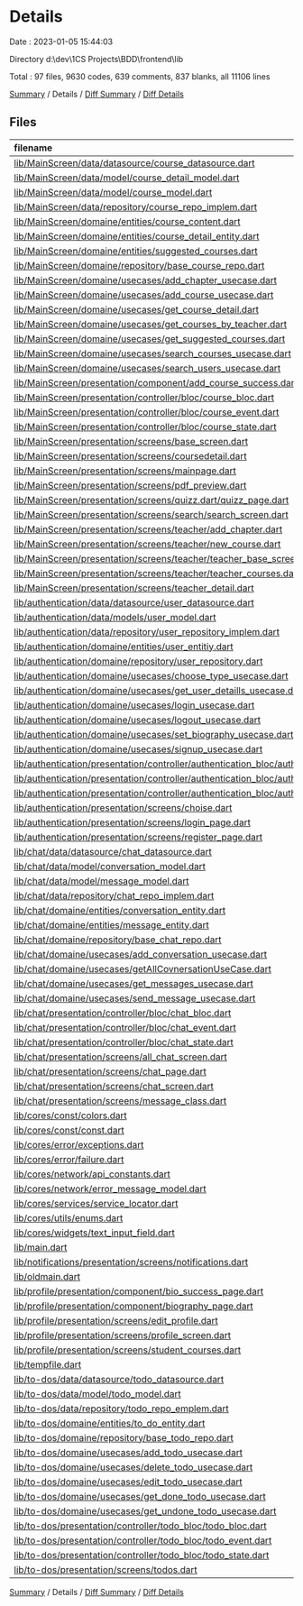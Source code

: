 # Details

Date : 2023-01-05 15:44:03

Directory d:\\dev\\1CS Projects\\BDD\\frontend\\lib

Total : 97 files,  9630 codes, 639 comments, 837 blanks, all 11106 lines

[Summary](results.md) / Details / [Diff Summary](diff.md) / [Diff Details](diff-details.md)

## Files
| filename | language | code | comment | blank | total |
| :--- | :--- | ---: | ---: | ---: | ---: |
| [lib/MainScreen/data/datasource/course_datasource.dart](/lib/MainScreen/data/datasource/course_datasource.dart) | Dart | 159 | 6 | 19 | 184 |
| [lib/MainScreen/data/model/course_detail_model.dart](/lib/MainScreen/data/model/course_detail_model.dart) | Dart | 58 | 24 | 13 | 95 |
| [lib/MainScreen/data/model/course_model.dart](/lib/MainScreen/data/model/course_model.dart) | Dart | 24 | 7 | 4 | 35 |
| [lib/MainScreen/data/repository/course_repo_implem.dart](/lib/MainScreen/data/repository/course_repo_implem.dart) | Dart | 86 | 0 | 10 | 96 |
| [lib/MainScreen/domaine/entities/course_content.dart](/lib/MainScreen/domaine/entities/course_content.dart) | Dart | 66 | 12 | 14 | 92 |
| [lib/MainScreen/domaine/entities/course_detail_entity.dart](/lib/MainScreen/domaine/entities/course_detail_entity.dart) | Dart | 29 | 4 | 5 | 38 |
| [lib/MainScreen/domaine/entities/suggested_courses.dart](/lib/MainScreen/domaine/entities/suggested_courses.dart) | Dart | 23 | 1 | 4 | 28 |
| [lib/MainScreen/domaine/repository/base_course_repo.dart](/lib/MainScreen/domaine/repository/base_course_repo.dart) | Dart | 17 | 0 | 5 | 22 |
| [lib/MainScreen/domaine/usecases/add_chapter_usecase.dart](/lib/MainScreen/domaine/usecases/add_chapter_usecase.dart) | Dart | 12 | 0 | 4 | 16 |
| [lib/MainScreen/domaine/usecases/add_course_usecase.dart](/lib/MainScreen/domaine/usecases/add_course_usecase.dart) | Dart | 11 | 0 | 4 | 15 |
| [lib/MainScreen/domaine/usecases/get_course_detail.dart](/lib/MainScreen/domaine/usecases/get_course_detail.dart) | Dart | 11 | 0 | 4 | 15 |
| [lib/MainScreen/domaine/usecases/get_courses_by_teacher.dart](/lib/MainScreen/domaine/usecases/get_courses_by_teacher.dart) | Dart | 11 | 0 | 4 | 15 |
| [lib/MainScreen/domaine/usecases/get_suggested_courses.dart](/lib/MainScreen/domaine/usecases/get_suggested_courses.dart) | Dart | 11 | 0 | 4 | 15 |
| [lib/MainScreen/domaine/usecases/search_courses_usecase.dart](/lib/MainScreen/domaine/usecases/search_courses_usecase.dart) | Dart | 11 | 0 | 4 | 15 |
| [lib/MainScreen/domaine/usecases/search_users_usecase.dart](/lib/MainScreen/domaine/usecases/search_users_usecase.dart) | Dart | 11 | 0 | 4 | 15 |
| [lib/MainScreen/presentation/component/add_course_success.dart](/lib/MainScreen/presentation/component/add_course_success.dart) | Dart | 77 | 1 | 3 | 81 |
| [lib/MainScreen/presentation/controller/bloc/course_bloc.dart](/lib/MainScreen/presentation/controller/bloc/course_bloc.dart) | Dart | 173 | 0 | 13 | 186 |
| [lib/MainScreen/presentation/controller/bloc/course_event.dart](/lib/MainScreen/presentation/controller/bloc/course_event.dart) | Dart | 44 | 0 | 16 | 60 |
| [lib/MainScreen/presentation/controller/bloc/course_state.dart](/lib/MainScreen/presentation/controller/bloc/course_state.dart) | Dart | 123 | 25 | 16 | 164 |
| [lib/MainScreen/presentation/screens/base_screen.dart](/lib/MainScreen/presentation/screens/base_screen.dart) | Dart | 104 | 15 | 9 | 128 |
| [lib/MainScreen/presentation/screens/coursedetail.dart](/lib/MainScreen/presentation/screens/coursedetail.dart) | Dart | 393 | 10 | 11 | 414 |
| [lib/MainScreen/presentation/screens/mainpage.dart](/lib/MainScreen/presentation/screens/mainpage.dart) | Dart | 545 | 1 | 20 | 566 |
| [lib/MainScreen/presentation/screens/pdf_preview.dart](/lib/MainScreen/presentation/screens/pdf_preview.dart) | Dart | 19 | 0 | 4 | 23 |
| [lib/MainScreen/presentation/screens/quizz.dart/quizz_page.dart](/lib/MainScreen/presentation/screens/quizz.dart/quizz_page.dart) | Dart | 447 | 45 | 9 | 501 |
| [lib/MainScreen/presentation/screens/search/search_screen.dart](/lib/MainScreen/presentation/screens/search/search_screen.dart) | Dart | 313 | 17 | 15 | 345 |
| [lib/MainScreen/presentation/screens/teacher/add_chapter.dart](/lib/MainScreen/presentation/screens/teacher/add_chapter.dart) | Dart | 761 | 35 | 31 | 827 |
| [lib/MainScreen/presentation/screens/teacher/new_course.dart](/lib/MainScreen/presentation/screens/teacher/new_course.dart) | Dart | 885 | 26 | 29 | 940 |
| [lib/MainScreen/presentation/screens/teacher/teacher_base_screen.dart](/lib/MainScreen/presentation/screens/teacher/teacher_base_screen.dart) | Dart | 97 | 15 | 10 | 122 |
| [lib/MainScreen/presentation/screens/teacher/teacher_courses.dart](/lib/MainScreen/presentation/screens/teacher/teacher_courses.dart) | Dart | 225 | 23 | 10 | 258 |
| [lib/MainScreen/presentation/screens/teacher_detail.dart](/lib/MainScreen/presentation/screens/teacher_detail.dart) | Dart | 247 | 1 | 8 | 256 |
| [lib/authentication/data/datasource/user_datasource.dart](/lib/authentication/data/datasource/user_datasource.dart) | Dart | 183 | 1 | 24 | 208 |
| [lib/authentication/data/models/user_model.dart](/lib/authentication/data/models/user_model.dart) | Dart | 34 | 0 | 4 | 38 |
| [lib/authentication/data/repository/user_repository_implem.dart](/lib/authentication/data/repository/user_repository_implem.dart) | Dart | 75 | 0 | 14 | 89 |
| [lib/authentication/domaine/entities/user_entitiy.dart](/lib/authentication/domaine/entities/user_entitiy.dart) | Dart | 19 | 0 | 4 | 23 |
| [lib/authentication/domaine/repository/user_repository.dart](/lib/authentication/domaine/repository/user_repository.dart) | Dart | 12 | 1 | 14 | 27 |
| [lib/authentication/domaine/usecases/choose_type_usecase.dart](/lib/authentication/domaine/usecases/choose_type_usecase.dart) | Dart | 10 | 0 | 4 | 14 |
| [lib/authentication/domaine/usecases/get_user_detaills_usecase.dart](/lib/authentication/domaine/usecases/get_user_detaills_usecase.dart) | Dart | 11 | 0 | 4 | 15 |
| [lib/authentication/domaine/usecases/login_usecase.dart](/lib/authentication/domaine/usecases/login_usecase.dart) | Dart | 11 | 0 | 4 | 15 |
| [lib/authentication/domaine/usecases/logout_usecase.dart](/lib/authentication/domaine/usecases/logout_usecase.dart) | Dart | 10 | 0 | 5 | 15 |
| [lib/authentication/domaine/usecases/set_biography_usecase.dart](/lib/authentication/domaine/usecases/set_biography_usecase.dart) | Dart | 10 | 0 | 4 | 14 |
| [lib/authentication/domaine/usecases/signup_usecase.dart](/lib/authentication/domaine/usecases/signup_usecase.dart) | Dart | 11 | 0 | 5 | 16 |
| [lib/authentication/presentation/controller/authentication_bloc/authentication_bloc.dart](/lib/authentication/presentation/controller/authentication_bloc/authentication_bloc.dart) | Dart | 139 | 0 | 11 | 150 |
| [lib/authentication/presentation/controller/authentication_bloc/authentication_event.dart](/lib/authentication/presentation/controller/authentication_bloc/authentication_event.dart) | Dart | 42 | 0 | 18 | 60 |
| [lib/authentication/presentation/controller/authentication_bloc/authentication_state.dart](/lib/authentication/presentation/controller/authentication_bloc/authentication_state.dart) | Dart | 40 | 0 | 19 | 59 |
| [lib/authentication/presentation/screens/choise.dart](/lib/authentication/presentation/screens/choise.dart) | Dart | 215 | 0 | 5 | 220 |
| [lib/authentication/presentation/screens/login_page.dart](/lib/authentication/presentation/screens/login_page.dart) | Dart | 359 | 7 | 14 | 380 |
| [lib/authentication/presentation/screens/register_page.dart](/lib/authentication/presentation/screens/register_page.dart) | Dart | 328 | 1 | 16 | 345 |
| [lib/chat/data/datasource/chat_datasource.dart](/lib/chat/data/datasource/chat_datasource.dart) | Dart | 104 | 4 | 14 | 122 |
| [lib/chat/data/model/conversation_model.dart](/lib/chat/data/model/conversation_model.dart) | Dart | 19 | 17 | 8 | 44 |
| [lib/chat/data/model/message_model.dart](/lib/chat/data/model/message_model.dart) | Dart | 25 | 3 | 7 | 35 |
| [lib/chat/data/repository/chat_repo_implem.dart](/lib/chat/data/repository/chat_repo_implem.dart) | Dart | 49 | 0 | 7 | 56 |
| [lib/chat/domaine/entities/conversation_entity.dart](/lib/chat/domaine/entities/conversation_entity.dart) | Dart | 17 | 1 | 4 | 22 |
| [lib/chat/domaine/entities/message_entity.dart](/lib/chat/domaine/entities/message_entity.dart) | Dart | 20 | 1 | 4 | 25 |
| [lib/chat/domaine/repository/base_chat_repo.dart](/lib/chat/domaine/repository/base_chat_repo.dart) | Dart | 11 | 4 | 5 | 20 |
| [lib/chat/domaine/usecases/add_conversation_usecase.dart](/lib/chat/domaine/usecases/add_conversation_usecase.dart) | Dart | 10 | 0 | 4 | 14 |
| [lib/chat/domaine/usecases/getAllCovnersationUseCase.dart](/lib/chat/domaine/usecases/getAllCovnersationUseCase.dart) | Dart | 11 | 0 | 4 | 15 |
| [lib/chat/domaine/usecases/get_messages_usecase.dart](/lib/chat/domaine/usecases/get_messages_usecase.dart) | Dart | 11 | 0 | 4 | 15 |
| [lib/chat/domaine/usecases/send_message_usecase.dart](/lib/chat/domaine/usecases/send_message_usecase.dart) | Dart | 11 | 0 | 4 | 15 |
| [lib/chat/presentation/controller/bloc/chat_bloc.dart](/lib/chat/presentation/controller/bloc/chat_bloc.dart) | Dart | 99 | 4 | 8 | 111 |
| [lib/chat/presentation/controller/bloc/chat_event.dart](/lib/chat/presentation/controller/bloc/chat_event.dart) | Dart | 25 | 0 | 10 | 35 |
| [lib/chat/presentation/controller/bloc/chat_state.dart](/lib/chat/presentation/controller/bloc/chat_state.dart) | Dart | 67 | 9 | 8 | 84 |
| [lib/chat/presentation/screens/all_chat_screen.dart](/lib/chat/presentation/screens/all_chat_screen.dart) | Dart | 210 | 6 | 11 | 227 |
| [lib/chat/presentation/screens/chat_page.dart](/lib/chat/presentation/screens/chat_page.dart) | Dart | 206 | 1 | 30 | 237 |
| [lib/chat/presentation/screens/chat_screen.dart](/lib/chat/presentation/screens/chat_screen.dart) | Dart | 122 | 34 | 11 | 167 |
| [lib/chat/presentation/screens/message_class.dart](/lib/chat/presentation/screens/message_class.dart) | Dart | 10 | 0 | 1 | 11 |
| [lib/cores/const/colors.dart](/lib/cores/const/colors.dart) | Dart | 7 | 0 | 1 | 8 |
| [lib/cores/const/const.dart](/lib/cores/const/const.dart) | Dart | 3 | 0 | 0 | 3 |
| [lib/cores/error/exceptions.dart](/lib/cores/error/exceptions.dart) | Dart | 9 | 1 | 8 | 18 |
| [lib/cores/error/failure.dart](/lib/cores/error/failure.dart) | Dart | 13 | 0 | 7 | 20 |
| [lib/cores/network/api_constants.dart](/lib/cores/network/api_constants.dart) | Dart | 16 | 0 | 6 | 22 |
| [lib/cores/network/error_message_model.dart](/lib/cores/network/error_message_model.dart) | Dart | 17 | 0 | 4 | 21 |
| [lib/cores/services/service_locator.dart](/lib/cores/services/service_locator.dart) | Dart | 83 | 12 | 11 | 106 |
| [lib/cores/utils/enums.dart](/lib/cores/utils/enums.dart) | Dart | 5 | 0 | 0 | 5 |
| [lib/cores/widgets/text_input_field.dart](/lib/cores/widgets/text_input_field.dart) | Dart | 45 | 1 | 4 | 50 |
| [lib/main.dart](/lib/main.dart) | Dart | 34 | 0 | 7 | 41 |
| [lib/notifications/presentation/screens/notifications.dart](/lib/notifications/presentation/screens/notifications.dart) | Dart | 69 | 0 | 6 | 75 |
| [lib/oldmain.dart](/lib/oldmain.dart) | Dart | 36 | 1 | 7 | 44 |
| [lib/profile/presentation/component/bio_success_page.dart](/lib/profile/presentation/component/bio_success_page.dart) | Dart | 77 | 1 | 3 | 81 |
| [lib/profile/presentation/component/biography_page.dart](/lib/profile/presentation/component/biography_page.dart) | Dart | 138 | 5 | 6 | 149 |
| [lib/profile/presentation/screens/edit_profile.dart](/lib/profile/presentation/screens/edit_profile.dart) | Dart | 137 | 0 | 4 | 141 |
| [lib/profile/presentation/screens/profile_screen.dart](/lib/profile/presentation/screens/profile_screen.dart) | Dart | 434 | 26 | 17 | 477 |
| [lib/profile/presentation/screens/student_courses.dart](/lib/profile/presentation/screens/student_courses.dart) | Dart | 14 | 0 | 3 | 17 |
| [lib/tempfile.dart](/lib/tempfile.dart) | Dart | 0 | 205 | 31 | 236 |
| [lib/to-dos/data/datasource/todo_datasource.dart](/lib/to-dos/data/datasource/todo_datasource.dart) | Dart | 88 | 2 | 10 | 100 |
| [lib/to-dos/data/model/todo_model.dart](/lib/to-dos/data/model/todo_model.dart) | Dart | 24 | 0 | 4 | 28 |
| [lib/to-dos/data/repository/todo_repo_emplem.dart](/lib/to-dos/data/repository/todo_repo_emplem.dart) | Dart | 61 | 0 | 8 | 69 |
| [lib/to-dos/domaine/entities/to_do_entity.dart](/lib/to-dos/domaine/entities/to_do_entity.dart) | Dart | 15 | 1 | 4 | 20 |
| [lib/to-dos/domaine/repository/base_todo_repo.dart](/lib/to-dos/domaine/repository/base_todo_repo.dart) | Dart | 10 | 0 | 3 | 13 |
| [lib/to-dos/domaine/usecases/add_todo_usecase.dart](/lib/to-dos/domaine/usecases/add_todo_usecase.dart) | Dart | 11 | 0 | 4 | 15 |
| [lib/to-dos/domaine/usecases/delete_todo_usecase.dart](/lib/to-dos/domaine/usecases/delete_todo_usecase.dart) | Dart | 11 | 0 | 4 | 15 |
| [lib/to-dos/domaine/usecases/edit_todo_usecase.dart](/lib/to-dos/domaine/usecases/edit_todo_usecase.dart) | Dart | 11 | 0 | 4 | 15 |
| [lib/to-dos/domaine/usecases/get_done_todo_usecase.dart](/lib/to-dos/domaine/usecases/get_done_todo_usecase.dart) | Dart | 11 | 0 | 4 | 15 |
| [lib/to-dos/domaine/usecases/get_undone_todo_usecase.dart](/lib/to-dos/domaine/usecases/get_undone_todo_usecase.dart) | Dart | 11 | 0 | 4 | 15 |
| [lib/to-dos/presentation/controller/todo_bloc/todo_bloc.dart](/lib/to-dos/presentation/controller/todo_bloc/todo_bloc.dart) | Dart | 74 | 0 | 7 | 81 |
| [lib/to-dos/presentation/controller/todo_bloc/todo_event.dart](/lib/to-dos/presentation/controller/todo_bloc/todo_event.dart) | Dart | 17 | 0 | 9 | 26 |
| [lib/to-dos/presentation/controller/todo_bloc/todo_state.dart](/lib/to-dos/presentation/controller/todo_bloc/todo_state.dart) | Dart | 55 | 11 | 7 | 73 |
| [lib/to-dos/presentation/screens/todos.dart](/lib/to-dos/presentation/screens/todos.dart) | Dart | 565 | 11 | 21 | 597 |

[Summary](results.md) / Details / [Diff Summary](diff.md) / [Diff Details](diff-details.md)